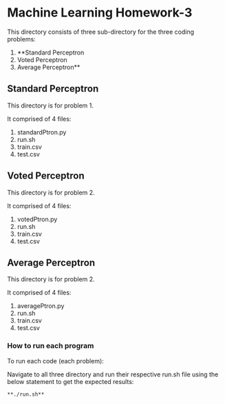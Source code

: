 # Machine Learning Homework-3

This directory consists of three sub-directory for the three coding problems:

1. **Standard Perceptron
2. Voted Perceptron
3. Average Perceptron**

## Standard Perceptron

This directory is for problem 1.

It comprised of 4 files:

1. standardPtron.py
2. run.sh
3. train.csv
4. test.csv

## Voted Perceptron

This directory is for problem 2.

It comprised of 4 files:

1. votedPtron.py
2. run.sh
3. train.csv
4. test.csv

## Average Perceptron

This directory is for problem 2.

It comprised of 4 files:

1. averagePtron.py
2. run.sh
3. train.csv
4. test.csv

### How to run each program

To run each code (each problem):

Navigate to all three directory and run their respective run.sh file using the below statement to get the expected results:

```script
**./run.sh**
```
